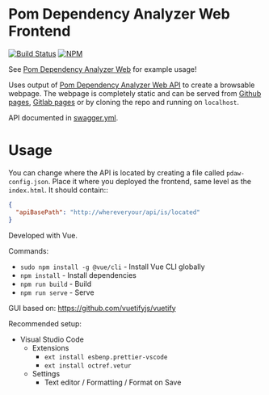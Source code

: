 # Pom Dependency Analyzer Web Frontend

[![Build Status](https://travis-ci.org/tomasbjerre/pom-dependency-analyzer-web-frontend.svg?branch=master)](https://travis-ci.org/tomasbjerre/pom-dependency-analyzer-web-frontend)
[![NPM](https://img.shields.io/npm/v/pom-dependency-analyzer-web-frontend.svg?style=flat-square) ](https://www.npmjs.com/package/pom-dependency-analyzer-web-frontend)

See [Pom Dependency Analyzer Web](https://github.com/tomasbjerre/pom-dependency-analyzer-web) for example usage!

Uses output of [Pom Dependency Analyzer Web API](https://github.com/tomasbjerre/pom-dependency-analyzer-web-api) to create a browsable webpage. The webpage is completely static and can be served from [Github pages](https://pages.github.com/), [Gitlab pages](https://docs.gitlab.com/ce/user/project/pages/) or by cloning the repo and running on `localhost`.

API documented in [swagger.yml](https://petstore.swagger.io/?url=https://raw.githubusercontent.com/tomasbjerre/pom-dependency-analyzer-web-api/master/swagger.yml).

# Usage

You can change where the API is located by creating a file called `pdaw-config.json`. Place it where you deployed the frontend, same level as the `index.html`. It should contain::

```json
{
  "apiBasePath": "http://whereveryour/api/is/located"
}
```

Developed with Vue.

Commands:

- `sudo npm install -g @vue/cli` - Install Vue CLI globally
- `npm install` - Install dependencies
- `npm run build` - Build
- `npm run serve` - Serve

GUI based on: https://github.com/vuetifyjs/vuetify

Recommended setup:

- Visual Studio Code
  - Extensions
    - `ext install esbenp.prettier-vscode`
    - `ext install octref.vetur`
  - Settings
    - Text editor / Formatting / Format on Save
